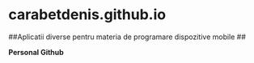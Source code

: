 # carabetdenis.github.io

##Aplicatii diverse pentru materia de programare dispozitive mobile ##

**Personal Github**
